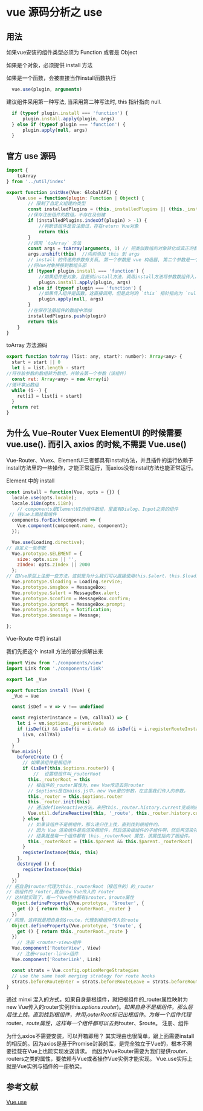 # vue 源码分析之 use

## 用法

如果vue安装的组件类型必须为 Function 或者是 Object

如果是个对象，必须提供 install 方法

如果是一个函数，会被直接当作install函数执行

``` js
  vue.use(plugin, arguments)


```

建议组件采用第一种写法, 当采用第二种写法时, this 指针指向 null.

```js
  if (typeof plugin.install === 'function') {
      plugin.install.apply(plugin, args)
  } else if (typeof plugin === 'function') {
      plugin.apply(null, args)
  }
```

## 官方 use 源码

``` js
import {
    toArray
} from '../util/index'

export function initUse(Vue: GlobalAPI) {
    Vue.use = function(plugin: Function | Object) {
        // 限制了自定义组建的类型
        const installedPlugins = (this._installedPlugins || (this._installedPlugins = []))
        //保存注册组件的数组，不存在及创建
        if (installedPlugins.indexOf(plugin) > -1) {
            //判断该组件是否注册过，存在return Vue对象
            return this
        }
        //调用 `toArray` 方法
        const args = toArray(arguments, 1) // 把类似数组的对象转化成真正的数组
        args.unshift(this)  //向前添加 this 到 args 
        // install 的传递的参数有关系, 第一个参数是 vue 构造器, 第二个参数是一个可选的选项 options
        //将Vue对象拼接到数组头部
        if (typeof plugin.install === 'function') {
            //如果组件是对象，且提供install方法，调用install方法将参数数组传入，改变 `this` 指针为该组件
            plugin.install.apply(plugin, args)
        } else if (typeof plugin === 'function') {
            //如果传入组件是函数，这直接调用，但是此时的 `this` 指针指向为 `null`
            plugin.apply(null, args)
        }
        //在保存注册组件的数组中添加
        installedPlugins.push(plugin)
        return this
    }
}
```

toArray 方法源码

```js
export function toArray (list: any, start?: number): Array<any> {
  start = start || 0
  let i = list.length - start
//将存放参数的数组转为数组，并除去第一个参数（该组件）
  const ret: Array<any> = new Array(i)
//循环拿出数组
  while (i--) {
    ret[i] = list[i + start]
  }
  return ret
}
```

## 为什么 Vue-Router Vuex ElementUI 的时候需要 vue.use(). 而引入 axios 的时候,不需要 Vue.use()

Vue-Router、Vuex、ElementUI三者都具有install方法，并且插件的运行依赖于install方法里的一些操作，才能正常运行，而axios没有install方法也能正常运行。

Element 中的 install

```js
const install = function(Vue, opts = {}) {
  locale.use(opts.locale);
  locale.i18n(opts.i18n);
	// components是ElementUI的组件数组，里面有Dialog、Input之类的组件
 // 往Vue上面挂载组件
  components.forEach(component => {
    Vue.component(component.name, component);
  });

  Vue.use(Loading.directive);
// 自定义一些参数
  Vue.prototype.$ELEMENT = {
    size: opts.size || '',
    zIndex: opts.zIndex || 2000
  };
// 在Vue原型上注册一些方法，这就是为什么我们可以直接使用this.$alert、this.$loading的原因，值就是这么来的。
  Vue.prototype.$loading = Loading.service;
  Vue.prototype.$msgbox = MessageBox;
  Vue.prototype.$alert = MessageBox.alert;
  Vue.prototype.$confirm = MessageBox.confirm;
  Vue.prototype.$prompt = MessageBox.prompt;
  Vue.prototype.$notify = Notification;
  Vue.prototype.$message = Message;

};
```

Vue-Route 中的 install

我们先把这个 install 方法的部分拆解出来

```js
import View from './components/view'
import Link from './components/link'

export let _Vue

export function install (Vue) {
  _Vue = Vue

  const isDef = v => v !== undefined

  const registerInstance = (vm, callVal) => {
    let i = vm.$options._parentVnode
    if (isDef(i) && isDef(i = i.data) && isDef(i = i.registerRouteInstance)) {
      i(vm, callVal)
    }
  }
  Vue.mixin({
    beforeCreate () {
      // 如果该组件是根组件
      if (isDef(this.$options.router)) {
	      //  设置根组件叫_routerRoot
        this._routerRoot = this
        // 根组件的_router属性为，new Vue传进去的router
        // $options是在mains.js中，new Vue里的参数，在这里我们传入的参数，
        this._router = this.$options.router
        this._router.init(this)
        // 通过defineReactive方法，来把this._router.history.current变成响应式的，这个方法的底层就是object.defineProperty
        Vue.util.defineReactive(this, '_route', this._router.history.current)
      } else {
        // 如果该组件不是根组件，那么递归往上找，直到找到根组件的。
        // 因为 Vue 渲染组件是先渲染根组件，然后渲染根组件的子组件啊，然后再渲染孙子组件。
        // 结果就是每一个组件都有 this._routerRoot 属性，该属性指向了根组件。
        this._routerRoot = (this.$parent && this.$parent._routerRoot) || this
      }
      registerInstance(this, this)
    },
    destroyed () {
      registerInstance(this)
    }
  })
// 把自身$router代理为this._routerRoot（根组件的）的_router
// 根组件的_router,就是new Vue传入的 router
// 这样就实现了，每一个Vue组件都有$router、$route属性
  Object.defineProperty(Vue.prototype, '$router', {
    get () { return this._routerRoot._router }
  })
// 同理，这样就是把自身的$route，代理到根组件传入的route
  Object.defineProperty(Vue.prototype, '$route', {
    get () { return this._routerRoot._route }
  })
	// 注册 <router-view>组件
  Vue.component('RouterView', View)
	// 注册<router-link>组件
  Vue.component('RouterLink', Link)

  const strats = Vue.config.optionMergeStrategies
  // use the same hook merging strategy for route hooks
  strats.beforeRouteEnter = strats.beforeRouteLeave = strats.beforeRouteUpdate = strats.created
}
```

通过 minxi 混入的方式，如果自身是根组件，就把根组件的_router属性映射为new Vue传入的router实例(this.$options.router)。
如果自身不是根组件，那么层层往上找，直到找到根组件，并用_routerRoot标记出根组件。
为每一个组件代理$router、$route属性，这样每一个组件都可以去到$router、$route。
注册<router-link>、<router-view>组件

为什么axios不需要安装，可以开箱即用？
其实理由也很简单，跟上面需要install的相反的。因为axios是基于Promise封装的库，是完全独立于Vue的，根本不需要挂载在Vue上也能实现发送请求。
而因为VueRouter需要为我们提供$router、$routers之类的属性，要依赖与Vue或者操作Vue实例才能实现。
Vue.use实际上就是Vue实例与插件的一座桥梁。

## 参考文献

[Vue.use](https://juejin.im/post/6844903946343940104)